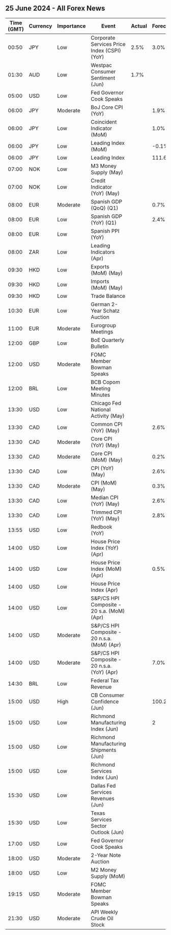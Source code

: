 ## 25 June 2024 - All Forex News

| Time (GMT) | Currency | Importance | Event | Actual | Forecast | Previous |
|------|----------|------------|-------|--------|----------|----------|
| 00:50 | JPY | Low | Corporate Services Price Index (CSPI) (YoY) | 2.5% | 3.0% | 2.7% |
| 01:30 | AUD | Low | Westpac Consumer Sentiment (Jun) | 1.7% |  | -0.3% |
| 05:00 | USD | Low | Fed Governor Cook Speaks |  |  |  |
| 06:00 | JPY | Moderate | BoJ Core CPI (YoY) |  | 1.9% | 1.8% |
| 06:00 | JPY | Low | Coincident Indicator (MoM) |  | 1.0% | 2.1% |
| 06:00 | JPY | Low | Leading Index (MoM) |  | -0.1% | 0.1% |
| 06:00 | JPY | Low | Leading Index |  | 111.6 | 112.2 |
| 07:00 | NOK | Low | M3 Money Supply (May) |  |  | 3,117.4B |
| 07:00 | NOK | Low | Credit Indicator (YoY) (May) |  |  | 3.2% |
| 08:00 | EUR | Moderate | Spanish GDP (QoQ) (Q1) |  | 0.7% | 0.7% |
| 08:00 | EUR | Low | Spanish GDP (YoY) (Q1) |  | 2.4% | 2.4% |
| 08:00 | EUR | Low | Spanish PPI (YoY) |  |  | -6.6% |
| 08:00 | ZAR | Low | Leading Indicators (Apr) |  |  | 110.40% |
| 09:30 | HKD | Low | Exports (MoM) (May) |  |  | 11.9% |
| 09:30 | HKD | Low | Imports (MoM) (May) |  |  | 3.7% |
| 09:30 | HKD | Low | Trade Balance |  |  | -10.0B |
| 10:30 | EUR | Low | German 2-Year Schatz Auction |  |  | 3.010% |
| 11:00 | EUR | Moderate | Eurogroup Meetings |  |  |  |
| 12:00 | GBP | Low | BoE Quarterly Bulletin |  |  |  |
| 12:00 | USD | Moderate | FOMC Member Bowman Speaks |  |  |  |
| 12:00 | BRL | Low | BCB Copom Meeting Minutes |  |  |  |
| 13:30 | USD | Low | Chicago Fed National Activity (May) |  |  | -0.23 |
| 13:30 | CAD | Low | Common CPI (YoY) (May) |  | 2.6% | 2.6% |
| 13:30 | CAD | Moderate | Core CPI (YoY) (May) |  |  | 1.6% |
| 13:30 | CAD | Moderate | Core CPI (MoM) (May) |  | 0.2% | 0.2% |
| 13:30 | CAD | Low | CPI (YoY) (May) |  | 2.6% | 2.7% |
| 13:30 | CAD | Moderate | CPI (MoM) (May) |  | 0.3% | 0.5% |
| 13:30 | CAD | Low | Median CPI (YoY) (May) |  | 2.6% | 2.6% |
| 13:30 | CAD | Low | Trimmed CPI (YoY) (May) |  | 2.8% | 2.9% |
| 13:55 | USD | Low | Redbook (YoY) |  |  | 5.9% |
| 14:00 | USD | Low | House Price Index (YoY) (Apr) |  |  | 6.7% |
| 14:00 | USD | Low | House Price Index (MoM) (Apr) |  | 0.5% | 0.1% |
| 14:00 | USD | Low | House Price Index (Apr) |  |  | 423.4 |
| 14:00 | USD | Low | S&P/CS HPI Composite - 20 s.a. (MoM) (Apr) |  |  | 0.3% |
| 14:00 | USD | Moderate | S&P/CS HPI Composite - 20 n.s.a. (MoM) (Apr) |  |  | 1.6% |
| 14:00 | USD | Moderate | S&P/CS HPI Composite - 20 n.s.a. (YoY) (Apr) |  | 7.0% | 7.4% |
| 14:30 | BRL | Low | Federal Tax Revenue |  |  | 228.90B |
| 15:00 | USD | High | CB Consumer Confidence (Jun) |  | 100.2 | 102.0 |
| 15:00 | USD | Low | Richmond Manufacturing Index (Jun) |  | 2 | 0 |
| 15:00 | USD | Low | Richmond Manufacturing Shipments (Jun) |  |  | 13 |
| 15:00 | USD | Low | Richmond Services Index (Jun) |  |  | 3 |
| 15:30 | USD | Low | Dallas Fed Services Revenues (Jun) |  |  | 6.7 |
| 15:30 | USD | Low | Texas Services Sector Outlook (Jun) |  |  | -12.1 |
| 17:00 | USD | Low | Fed Governor Cook Speaks |  |  |  |
| 18:00 | USD | Moderate | 2-Year Note Auction |  |  | 4.917% |
| 18:00 | USD | Low | M2 Money Supply (MoM) |  |  | 20.87T |
| 19:15 | USD | Moderate | FOMC Member Bowman Speaks |  |  |  |
| 21:30 | USD | Moderate | API Weekly Crude Oil Stock |  |  | 2.264M |
